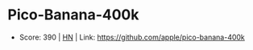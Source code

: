 # Pico-Banana-400k

- Score: 390 | [HN](https://news.ycombinator.com/item?id=45708524) | Link: https://github.com/apple/pico-banana-400k

